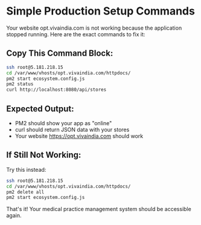 # Simple Production Setup Commands

Your website opt.vivaindia.com is not working because the application stopped running. Here are the exact commands to fix it:

## Copy This Command Block:

```bash
ssh root@5.181.218.15
cd /var/www/vhosts/opt.vivaindia.com/httpdocs/
pm2 start ecosystem.config.js
pm2 status
curl http://localhost:8080/api/stores
```

## Expected Output:
- PM2 should show your app as "online"  
- curl should return JSON data with your stores
- Your website https://opt.vivaindia.com should work

## If Still Not Working:
Try this instead:
```bash
ssh root@5.181.218.15
cd /var/www/vhosts/opt.vivaindia.com/httpdocs/
pm2 delete all
pm2 start ecosystem.config.js
```

That's it! Your medical practice management system should be accessible again.
